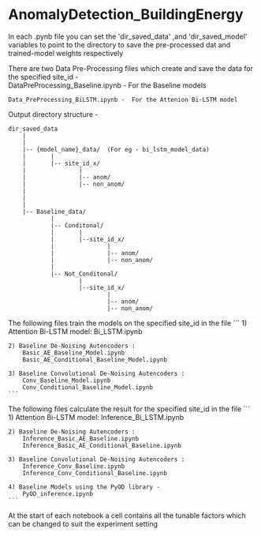 # AnomalyDetection_BuildingEnergy

In each .pynb file you can set the 'dir_saved_data' ,and 'dir_saved_model' variables to point to the directory to save the pre-processed dat and trained-model weights respectively 

There are two Data Pre-Processing files which create and save the data for the specified site_id -  
    DataPreProcessing_Baseline.ipynb - For the Baseline models

    Data_PreProcessing_BiLSTM.ipynb -  For the Attenion Bi-LSTM model

Output directory structure - 

```
dir_saved_data
    |
    |
    |-- {model_name}_data/  (For eg - bi_lstm_model_data)
    |       |
    |       |-- site_id_x/
    |               |
    |               |-- anom/
    |               |-- non_anom/
    |       
    |
    |
    |-- Baseline_data/
            |
            |-- Conditonal/
            |       |
            |       |--site_id_x/
            |               |
            |               |-- anom/
            |               |-- non_anom/
            |
            |-- Not_Conditonal/
                    |
                    |--site_id_x/
                            |
                            |-- anom/
                            |-- non_anom/
```                            

The following files train the models on the specified site_id in the file 
    ```
    1) Attention Bi-LSTM model:
        Bi_LSTM.ipynb

    2) Baseline De-Noising Autencoders :
        Basic_AE_Baseline_Model.ipynb
        Basic_AE_Conditional_Baseline_Model.ipynb

    3) Baseline Convolutional De-Noising Autencoders :
        Conv_Baseline_Model.ipynb
        Conv_Conditional_Baseline_Model.ipynb
    ```


The following files calculate the result for the specified site_id in the file 
    ```
    1) Attention Bi-LSTM model:
        Inference_Bi_LSTM.ipynb

    2) Baseline De-Noising Autencoders :
        Inference_Basic_AE_Baseline.ipynb
        Inference_Basic_AE_Conditional_Baseline.ipynb
    
    3) Baseline Convolutional De-Noising Autencoders :
        Inference_Conv_Baseline.ipynb
        Inference_Conv_Conditional_Baseline.ipynb
    
    4) Baseline Models using the PyOD library - 
        PyOD_inference.ipynb
    ```

At the start of each notebook a cell contains all the tunable factors which can be changed to suit the experiment setting
